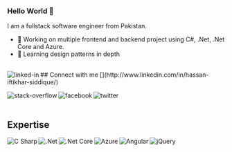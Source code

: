 ### Hello World 👋
I am a fullstack software engineer from Pakistan.
- 🔭 Working on multiple frontend and backend project using C#, .Net, .Net Core and Azure.
- 🌱 Learning design patterns in depth
<br>
## Connect with me
[<img align="left" alt="linked-in" src="https://img.shields.io/badge/linkedin-%230077B5.svg?&style=for-the-badge&logo=linkedin&logoColor=white" />](http://www.linkedin.com/in/hassan-iftikhar-siddique/)

[<img align="left" alt="stack-overflow" src="https://img.shields.io/badge/stack%20overflow-FE7A16?logo=stack-overflow&logoColor=white&style=for-the-badge" />](https://stackoverflow.com/users/7763755/hassan-iftikhar?tab=profile)
[<img align="left" alt="facebook" src="https://img.shields.io/badge/facebook-%231877F2.svg?&style=for-the-badge&logo=facebook&logoColor=white" />](https://www.facebook.com/hassaniftikhar875/)
[<img align="left" alt="twitter" src="https://img.shields.io/badge/twitter-%231DA1F2.svg?&style=for-the-badge&logo=twitter&logoColor=white" />](https://twitter.com/475_hassan)
<br>
<br>
## Expertise
<img align="left" alt="C Sharp" src="https://img.shields.io/badge/C Sharp%20-%2320232a.svg?&style=for-the-badge&logo=react&logoColor=%2361DAFB" />
<img align="left" alt=".Net" src="https://img.shields.io/badge/.Net%20-%2343853D.svg?&style=for-the-badge&logo=node.js&logoColor=white" />
<img align="left" alt=".Net Core" src="https://img.shields.io/badge/.Net Core%20AWS-%23232F3E?logo=amazon-aws&logoColor=white&style=for-the-badge" />
<img align="left" alt="Azure" src="https://img.shields.io/badge/Azure-%23316192.svg?&style=for-the-badge&logo=postgresql&logoColor=white" />
<img align="left" alt="Angular" src="https://img.shields.io/badge/Angular-3DDC84?logo=android&logoColor=white&style=for-the-badge" />
<img align="left" alt="jQuery" src="https://img.shields.io/badge/jQuery%20-%236DB33F.svg?&style=for-the-badge&logo=spring&logoColor=white" />
<br>
<br>
